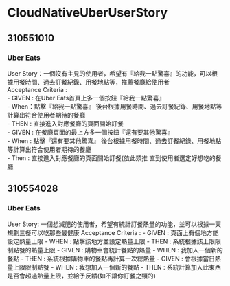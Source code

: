 # CloudNativeUberUserStory

## 310551010
### Uber Eats
User Story：一個沒有主見的使用者，希望有『給我一點驚喜』的功能，可以根據用餐時間、過去訂餐紀錄、用餐地點等，推薦餐廳給使用者  
Acceptance Criteria :  
    - GIVEN : 在Uber Eats首頁上多一個按鈕『給我一點驚喜』  
    - When：點擊『給我一點驚喜』 後台根據用餐時間、過去訂餐紀錄、用餐地點等計算出符合使用者期待的餐廳  
    - THEN : 直接進入對應餐廳的頁面開始訂餐  
    - GIVEN : 在餐廳頁面的最上方多一個按鈕『還有要其他驚喜』  
    - When : 點擊『還有要其他驚喜』 後台根據用餐時間、過去訂餐紀錄、用餐地點等計算出符合使用者期待的餐廳  
    - Then : 直接進入對應餐廳的頁面開始訂餐(依此類推 直到使用者選定好想吃的餐廳  

## 310554028
### Uber Eats
User Story: 一個想減肥的使用者，希望有統計訂餐熱量的功能，並可以根據一天規劃三餐可以吃那些最健康
Acceptance Criteria :
    - GIVEN : 頁面上有個地方能設定熱量上限
    - WHEN  : 點擊該地方並設定熱量上限
    - THEN  : 系統根據該上限限制點餐的熱量上限
    - GIVEN : 購物車會統計餐點的熱量
    - WHEN  : 我加入一個新的餐點
    - THEN  : 系統根據購物車的餐點再計算一次總熱量
    - GIVEN : 會根據當日熱量上限限制點餐
    - WHEN  : 我想加入一個新的餐點
    - THEN  : 系統計算加入此東西是否會超過熱量上限，並給予反饋(如不讓你訂餐之類的)
